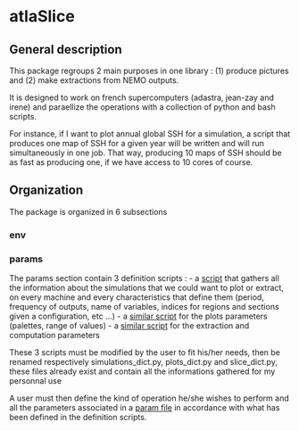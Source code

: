 # atlaSlice

## General description

This package regroups 2 main purposes in one library : (1) produce pictures and (2) make extractions from NEMO outputs.

It is designed to work on french supercomputers (adastra, jean-zay and irene) and paraellize the operations with a collection of python and bash scripts.

For instance, if I want to plot annual global SSH for a simulation, a script that produces one map of SSH for a given year will be written and will run simultaneously in one job. That way, producing 10 maps of SSH should be as fast as producing one, if we have access to 10 cores of course.

## Organization
The package is organized in 6 subsections

### env


### params 
The params section contain 3 definition scripts : 
     - a [script](params/template_simulations_dict.py) that gathers all the information about the simulations that we could want to plot or extract, on every machine and every characteristics that define them (period, frequency of outputs, name of variables, indices for regions and sections given a configuration, etc ...) 
     - a [similar script](params/template_plots_dict.py) for the plots parameters (palettes, range of values)
     - a [similar script](params/template_slice_dict.py) for the extraction and computation parameters 

These 3 scripts must be modified by the user to fit his/her needs, then be renamed respectively simulations_dict.py, plots_dict.py and slice_dict.py, these files already exist and contain all the informations gathered for my personnal use 

A user must then define the kind of operation he/she wishes to perform and all the parameters associated in a [param file](params/example_plot_definitions.py) in accordance with what has been defined in the definition scripts.


